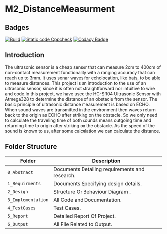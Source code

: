 # M2_DistanceMeasurment


## Badges

[![Build](https://github.com/Sachinrudra/M2_DistanceMeasurment/actions/workflows/compile.yml/badge.svg)](https://github.com/Sachinrudra/M2_DistanceMeasurment/actions/workflows/compile.yml)
[![Static code Cppcheck](https://github.com/Sachinrudra/M2_DistanceMeasurment/actions/workflows/cppcheck.yml/badge.svg)](https://github.com/Sachinrudra/M2_DistanceMeasurment/actions/workflows/cppcheck.yml)
[![Codacy Badge](https://app.codacy.com/project/badge/Grade/fe770f512f2549559d658bc8fc588814)](https://www.codacy.com/gh/Sachinrudra/M2_DistanceMeasurment/dashboard?utm_source=github.com&amp;utm_medium=referral&amp;utm_content=Sachinrudra/M2_DistanceMeasurment&amp;utm_campaign=Badge_Grade)





## Introduction

The ultrasonic sensor is a cheap sensor that can measure 2cm to 400cm of non-contact measurement functionality with a ranging accuracy that can reach up to 3mm. It uses sonar waves for echolocation, like bats, to be able to measure distances. This project is an introduction to the use of an ultrasonic sensor, since it is often not straightforward nor intuitive to wire and code.In this project, we have used the HC-SR04 Ultrasonic Sensor with Atmega328 to determine the distance of an obstacle from the sensor. The basic principle of ultrasonic distance measurement is based on ECHO. When sound waves are transmitted in the environment then waves return back to the origin as ECHO after striking on the obstacle. So we only need to calculate the traveling time of both sounds means outgoing time and returning time to origin after striking on the obstacle. As the speed of the sound is known to us, after some calculation we can calculate the distance.


## Folder Structure
Folder               | Description
-------------------  | -----------------------------------------
`0_Abstract`         | Documents Detailing requirements and research.
`1_Requirments`      | Documents Specifying design details.
`2_Design`           | Structure Or Behaviour Diagram .
`3_Implementation`   | All Code and Documentation.
`4_TestCases`        | Test Cases.
`5_Report`           |  Detailed Report Of Project.
`6_Output`           | All File Related to Output.
